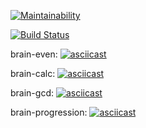 [![Maintainability](https://api.codeclimate.com/v1/badges/cac6ef67b43706db89f5/maintainability)](https://codeclimate.com/github/illdv/project-lvl1-s508/maintainability)

[![Build Status](https://travis-ci.org/illdv/project-lvl1-s508.svg?branch=master)](https://travis-ci.org/illdv/project-lvl1-s508)

brain-even:
[![asciicast](https://asciinema.org/a/oNp00MktduRhqlkWc1sFCGy2U.svg)](https://asciinema.org/a/oNp00MktduRhqlkWc1sFCGy2U)

brain-calc:
[![asciicast](https://asciinema.org/a/Hjtkm1GIDHay9loEKtmhnMjIM.svg)](https://asciinema.org/a/Hjtkm1GIDHay9loEKtmhnMjIM)

brain-gcd:
[![asciicast](https://asciinema.org/a/aua0cxeBDW9IwGafaTOQzkJot.svg)](https://asciinema.org/a/aua0cxeBDW9IwGafaTOQzkJot)

brain-progression:
[![asciicast](https://asciinema.org/a/X4s694uk01H3hretUMWifUWt4.svg)](https://asciinema.org/a/X4s694uk01H3hretUMWifUWt4)
